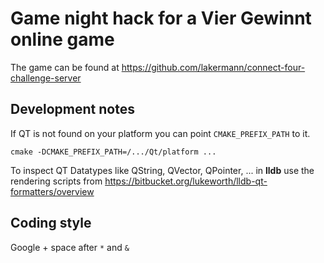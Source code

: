 # Game night hack for a Vier Gewinnt online game

The game can be found at 
https://github.com/lakermann/connect-four-challenge-server

## Development notes

If QT is not found on your platform you can point `CMAKE_PREFIX_PATH` to it.

    cmake -DCMAKE_PREFIX_PATH=/.../Qt/platform ...
    
To inspect QT Datatypes like QString, QVector, QPointer, ... in __lldb__ use the rendering scripts from 
https://bitbucket.org/lukeworth/lldb-qt-formatters/overview


## Coding style
Google + space after ```*``` and ```&```